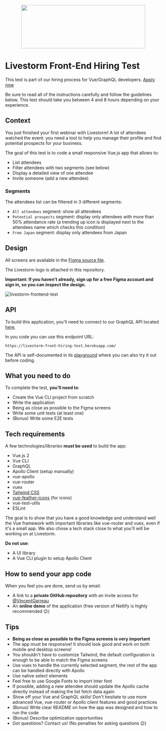 <p align="center">
  <img width="400" height="140" src="https://svgshare.com/i/ZCX.svg">
</p>

# Livestorm Front-End Hiring Test

This test is part of our hiring process for Vue/GraphQL developers. [Apply now](https://jobs.livestorm.co/)

Be sure to read all of the instructions carefully and follow the guidelines below. This test should take you between 4 and 8 hours depending on your experience.

## Context

You just finished your first webinar with Livestorm! A lot of attendees watched the event: you need a tool to help you manage their profile and find potential prospects for your business.

The goal of this test is to code a small responsive Vue.js app that allows to:

- List attendees
- Filter attendees with two segments (see below)
- Display a detailed view of one attendee
- Invite someone (add a new attendee)

### Segments

The attendees list can be filtered in 3 different segments:

- `All attendees` segment: show all attendees
- `Potential prospects` segment: display only attendees with more than 50% attendance rate (a trending up icon is displayed next to the attendees name which checks this condition)
- `From Japan` segment: display only attendees from Japan

## Design

All screens are available in the [Figma source file](https://www.figma.com/file/VRtAKaTOEoobKmAKVWFp2P/Figma-front-end-test?node-id=1%3A42).

The Livestorm logo is attached in this repository.

**Important: If you haven't already, sign up for a free Figma account and sign in, so you can inspect the design.**

![livestorm-frontend-test](https://user-images.githubusercontent.com/961898/95204778-d60c4b80-07e4-11eb-818c-eb3a3516e289.png)


## API

To build this application, you'll need to connect to our GraphQL API located [here](https://livestorm-front-hiring-test.herokuapp.com/).

In you code you can use this endpoint URL:

```
https://livestorm-front-hiring-test.herokuapp.com/
```

The API is self-documented in its [playground](https://livestorm-front-hiring-test.herokuapp.com/) where you can also try it out before coding.

## What you need to do

To complete the test, **you'll need to**:

- Create the Vue CLI project from scratch
- Write the application
- Being as close as possible to the Figma screens
- Write some unit tests (at least one)
- (Bonus) Write some E2E tests

## Tech requirements

A few technologies/libraries **must be used** to build the app:

- Vue.js 2
- Vue CLI
- GraphQL
- Apollo Client (setup manually)
- vue-apollo
- vue-router
- vuex
- [Tailwind CSS](https://tailwindcss.com/)
- [vue-feather-icons](https://github.com/egoist/vue-feather-icons) (for icons)
- vue-test-utils
- ESLint

The goal is to show that you have a good knowledge and understand well the Vue framework with important libraries like vue-router and vuex, even if it's a small app. We also chose a tech stack close to what you'll will be working on at Livestorm.

**Do not use**:

- A UI library
- A Vue CLI plugin to setup Apollo Client

## How to send your app code

When you feel you are done, send us by email: 
- A link to a **private GitHub repository** with an invite access for [@VincentGarreau](https://github.com/VincentGarreau)
- An **online demo** of the application (free version of Netlify is highly recommended 😉️)

## Tips

- **Being as close as possible to the Figma screens is very important**
- The app must be responsive! It should look good and work on both mobile and desktop screens!
- You shouldn't have to customize Tailwind, the default configuration is enough to be able to match the Figma screens
- Use vuex to handle the currently selected segment, the rest of the app can be handled directly with Apollo
- Use native select elements
- Feel free to use Google Fonts to import Inter font
- If possible, adding a new attendee should update the Apollo cache directly instead of making the list fetch data again
- Show off your Vue and GraphQL skills! Don't hesitate to use more advanced Vue, vue-router or Apollo client features and good practices
- (Bonus) Write clear README on how the app was designed and how to run the code
- (Bonus) Describe optimization opportunities
- Got questions? Contact us! (No penalties for asking questions 😉️)
